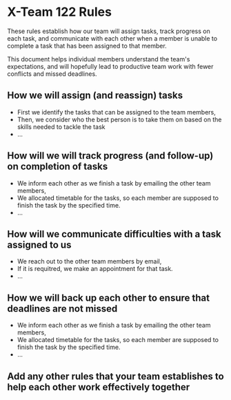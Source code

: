 # X-Team 122 Rules

These rules establish how our team will assign tasks,
track progress on each task, and communicate with each other 
when a member is unable to complete a task that has been assigned to that member.

This document helps individual members understand the team's expectations,
and will hopefully lead to productive team work with fewer conflicts
and missed deadlines.

## How we will assign (and reassign) tasks
<ul> <!-- this is an unordered list -->
  <li>First we identify the tasks that can be assigned to the team members,</li>
  <li>Then, we consider who the best person is to take them on based on the skills needed to tackle the task</li>
  <li> ...</li> <!-- if you want to add new rules, please add here.  or you can create new <li></li> pairs -->
</ul>



## How will we will track progress (and follow-up) on completion of tasks

<ul> <!-- this is an unordered list -->
  <li>We inform each other as we finish a task by emailing the other team members,</li> 
  <li>We allocated timetable for the tasks, so each member are supposed to finish the task by the specified time.</li>
  <li> ...</li> <!-- if you want to add new rules, please add here.  or you can create new <li></li> pairs -->
</ul>

## How will we communicate difficulties with a task assigned to us
<ul> <!-- this is an unordered list -->
  <li>We reach out to the other team members by email,</li> 
  <li>If it is requitred, we make an appointment for that task.</li>
  <li> ...</li> <!-- if you want to add new rules, please add here.  or you can create new <li></li> pairs -->
</ul>


## How we will back up each other to ensure that deadlines are not missed
<ul> <!-- this is an unordered list -->
  <li>We inform each other as we finish a task by emailing the other team members,</li> 
  <li>We allocated timetable for the tasks, so each member are supposed to finish the task by the specified time.</li>
  <li> ...</li> <!-- if you want to add new rules, please add here.  or you can create new <li></li> pairs -->
</ul>


## Add any other rules that your team establishes to help each other work effectively together



